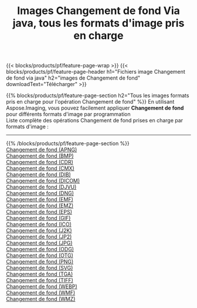 ﻿---
title: Images Changement de fond Via java, tous les formats d'image pris en charge 
weight: 3920
url: /fr/java/change-background 
lang: fr
langdirlevel: 2
locales: zh-hans,ja,it,ru,de,es,fr,nl,id,lt,pl,pt,vi,tr,ko,zh-hant,ar,hi,th,sv,cs,uk,he
description: En utilisant Aspose.Imaging, vous pouvez facilement Changement de fond images Via java
---

{{< blocks/products/pf/feature-page-wrap >}}
{{< blocks/products/pf/feature-page-header h1="Fichiers image Changement de fond via java" h2="images de Changement de fond" downloadText="Télécharger" >}}


{{% blocks/products/pf/feature-page-section  h2="Tous les images formats pris en charge pour l'opération Changement de fond" %}}
En utilisant Aspose.Imaging, vous pouvez facilement appliquer **Changement de fond** pour différents formats d'image par programmation
<br/>
Liste complète des opérations Changement de fond prises en charge par formats d'image :
<hr/>
{{% /blocks/products/pf/feature-page-section %}}
<div class="container-fluid productfamilypage bg-gray">
    <div class="convertypes bg-gray agp-content section">
        <div class="container">
		<div class="row other-converters">
		    <div class='col-md-2 other-converter remove-lp remove-rp'><a href="/imaging/fr/java/change-background/apng" >Changement de fond (APNG)</a></div><div class='col-md-2 other-converter remove-lp remove-rp'><a href="/imaging/fr/java/change-background/bmp" >Changement de fond (BMP)</a></div><div class='col-md-2 other-converter remove-lp remove-rp'><a href="/imaging/fr/java/change-background/cdr" >Changement de fond (CDR)</a></div><div class='col-md-2 other-converter remove-lp remove-rp'><a href="/imaging/fr/java/change-background/cmx" >Changement de fond (CMX)</a></div><div class='col-md-2 other-converter remove-lp remove-rp'><a href="/imaging/fr/java/change-background/dib" >Changement de fond (DIB)</a></div><div class='col-md-2 other-converter remove-lp remove-rp'><a href="/imaging/fr/java/change-background/dicom" >Changement de fond (DICOM)</a></div><div class='col-md-2 other-converter remove-lp remove-rp'><a href="/imaging/fr/java/change-background/djvu" >Changement de fond (DJVU)</a></div><div class='col-md-2 other-converter remove-lp remove-rp'><a href="/imaging/fr/java/change-background/dng" >Changement de fond (DNG)</a></div><div class='col-md-2 other-converter remove-lp remove-rp'><a href="/imaging/fr/java/change-background/emf" >Changement de fond (EMF)</a></div><div class='col-md-2 other-converter remove-lp remove-rp'><a href="/imaging/fr/java/change-background/emz" >Changement de fond (EMZ)</a></div><div class='col-md-2 other-converter remove-lp remove-rp'><a href="/imaging/fr/java/change-background/eps" >Changement de fond (EPS)</a></div><div class='col-md-2 other-converter remove-lp remove-rp'><a href="/imaging/fr/java/change-background/gif" >Changement de fond (GIF)</a></div><div class='col-md-2 other-converter remove-lp remove-rp'><a href="/imaging/fr/java/change-background/ico" >Changement de fond (ICO)</a></div><div class='col-md-2 other-converter remove-lp remove-rp'><a href="/imaging/fr/java/change-background/j2k" >Changement de fond (J2K)</a></div><div class='col-md-2 other-converter remove-lp remove-rp'><a href="/imaging/fr/java/change-background/jp2" >Changement de fond (JP2)</a></div><div class='col-md-2 other-converter remove-lp remove-rp'><a href="/imaging/fr/java/change-background/jpg" >Changement de fond (JPG)</a></div><div class='col-md-2 other-converter remove-lp remove-rp'><a href="/imaging/fr/java/change-background/odg" >Changement de fond (ODG)</a></div><div class='col-md-2 other-converter remove-lp remove-rp'><a href="/imaging/fr/java/change-background/otg" >Changement de fond (OTG)</a></div><div class='col-md-2 other-converter remove-lp remove-rp'><a href="/imaging/fr/java/change-background/png" >Changement de fond (PNG)</a></div><div class='col-md-2 other-converter remove-lp remove-rp'><a href="/imaging/fr/java/change-background/svg" >Changement de fond (SVG)</a></div><div class='col-md-2 other-converter remove-lp remove-rp'><a href="/imaging/fr/java/change-background/tga" >Changement de fond (TGA)</a></div><div class='col-md-2 other-converter remove-lp remove-rp'><a href="/imaging/fr/java/change-background/tiff" >Changement de fond (TIFF)</a></div><div class='col-md-2 other-converter remove-lp remove-rp'><a href="/imaging/fr/java/change-background/webp" >Changement de fond (WEBP)</a></div><div class='col-md-2 other-converter remove-lp remove-rp'><a href="/imaging/fr/java/change-background/wmf" >Changement de fond (WMF)</a></div><div class='col-md-2 other-converter remove-lp remove-rp'><a href="/imaging/fr/java/change-background/wmz" >Changement de fond (WMZ)</a></div>
                </div>
        </div>
    </div>
</div>
<br/>
